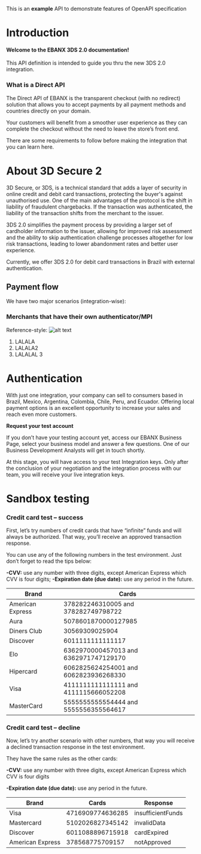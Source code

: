 This is an **example** API to demonstrate features of OpenAPI specification 

# Introduction

#### Welcome to the EBANX 3DS 2.0 documentation!

This API definition is intended to guide you thru the new 3DS 2.0 integration.


### What is a Direct API

The Direct API of EBANX is the transparent checkout (with no redirect) solution that allows you to accept payments by all payment methods and countries directly on your domain.

Your customers will benefit from a smoother user experience as they can complete the checkout without the need to leave the store’s front end.

There are some requirements to follow before making the integration that you can learn here.



# About 3D Secure 2
3D Secure, or 3DS, is a technical standard that adds a layer of security in online credit and debit card transactions, protecting the buyer's against unauthorised use. One of the main advantages of the protocol is the shift in liability of fraudulent chargebacks. If the transaction was authenticated, the liability of the transaction shifts from the merchant to the issuer.

3DS 2.0 simplifies the payment process by providing a larger set of cardholder information to the issuer, allowing for improved risk assessment and the ability to skip authentication challenge processes altogether for low risk transactions, leading to lower abandonment rates and better user experience.

Currently, we offer 3DS 2.0 for debit card transactions in Brazil with external authentication.

## Payment flow

We have two major scenarios (integration-wise):
### Merchants that have their own authenticator/MPI




Reference-style: 
![alt text][diagrama] 

[diagrama]: https://mrcsvg.github.io/EBANX-api-reference/assets/diagram.svg

1. LALALA
2. LALALA2
3. LALALAL 3 


# Authentication

With just one integration, your company can sell to consumers based in Brazil, Mexico, Argentina, Colombia, Chile, Peru, and Ecuador. Offering local payment options is an excellent opportunity to increase your sales and reach even more customers.

**Request your test account**

If you don’t have your testing account yet, access our EBANX Business Page, select your business model and answer a few questions. One of our Business Development Analysts will get in touch shortly.

At this stage, you will have access to your test Integration keys. Only after the conclusion of your negotiation and the integration process with our team, you will receive your live integration keys.


# Sandbox testing

### Credit card test – success

First, let’s try numbers of credit cards that have “infinite” funds and will always be authorized. That way, you’ll receive an approved transaction response.

You can use any of the following numbers in the test environment. Just don’t forget to read the tips below:

**-CVV:** use any number with three digits, except American Express which CVV is four digits;
**-Expiration date (due date):** use any period in the future.


Brand | Cards
------ | ------
American Express    | 378282246310005 and 378282749798722
Aura                | 5078601870000127985
Diners Club         | 30569309025904
Discover            | 6011111111111117
Elo                 | 6362970000457013 and 6362971747129170
Hipercard           | 6062825624254001 and 6062823936268330
Visa                | 4111111111111111 and 4111115666052208
MasterCard          | 5555555555554444 and 5555556355564617

### Credit card test – decline

Now, let’s try another scenario with other numbers, that way you will receive a declined transaction response in the test environment.

They have the same rules as the other cards:

**-CVV:** use any number with three digits, except American Express which CVV is four digits

**-Expiration date (due date):** use any period in the future.

Brand | Cards | Response 
------ | ------ | ------
Visa | 4716909774636285 | insufficientFunds
Mastercard | 5102026827345142 | invalidData
Discover | 6011088896715918 | cardExpired
American Express | 378568775709157 | notApproved